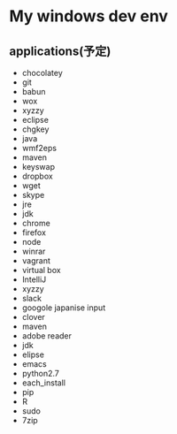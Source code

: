 # My windows dev env

## applications(予定)
 * chocolatey
 * git
 * babun
 * wox
 * xyzzy
 * eclipse
 * chgkey
 * java
 * wmf2eps
 * maven
 * keyswap
 * dropbox
 * wget
 * skype
 * jre
 * jdk
 * chrome
 * firefox
 * node
 * winrar
 * vagrant
 * virtual box
 * IntelliJ
 * xyzzy
 * slack
 * googole japanise input
 * clover
 * maven
 * adobe reader
 * jdk
 * elipse
 * emacs
 * python2.7
  * each_install
  * pip
 * R
 * sudo
 * 7zip

